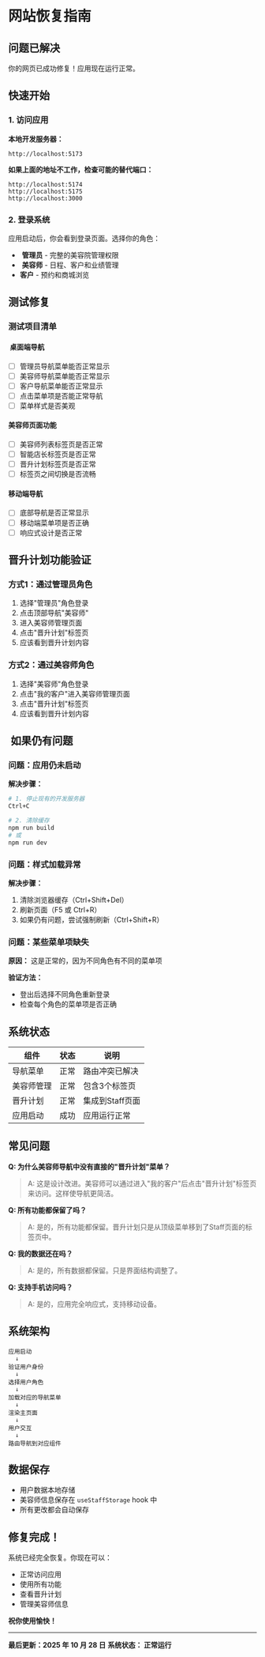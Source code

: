 #  网站恢复指南

##  问题已解决

你的网页已成功修复！应用现在运行正常。

##  快速开始

### 1. 访问应用

**本地开发服务器：**
```
http://localhost:5173
```

**如果上面的地址不工作，检查可能的替代端口：**
```
http://localhost:5174
http://localhost:5175
http://localhost:3000
```

### 2. 登录系统

应用启动后，你会看到登录页面。选择你的角色：
- ‍ **管理员** - 完整的美容院管理权限
- ‍ **美容师** - 日程、客户和业绩管理
-  **客户** - 预约和商城浏览

##  测试修复

### 测试项目清单

#### ️ 桌面端导航
- [ ] 管理员导航菜单能否正常显示
- [ ] 美容师导航菜单能否正常显示
- [ ] 客户导航菜单能否正常显示
- [ ] 点击菜单项是否能正常导航
- [ ] 菜单样式是否美观

#### 美容师页面功能
- [ ] 美容师列表标签页是否正常
- [ ] 智能店长标签页是否正常
- [ ] 晋升计划标签页是否正常
- [ ] 标签页之间切换是否流畅

####  移动端导航
- [ ] 底部导航是否正常显示
- [ ] 移动端菜单项是否正确
- [ ] 响应式设计是否正常

##  晋升计划功能验证

### 方式1：通过管理员角色
1. 选择"管理员"角色登录
2. 点击顶部导航"美容师"
3. 进入美容师管理页面
4. 点击"晋升计划"标签页
5.  应该看到晋升计划内容

### 方式2：通过美容师角色
1. 选择"美容师"角色登录
2. 点击"我的客户"进入美容师管理页面
3. 点击"晋升计划"标签页
4.  应该看到晋升计划内容

## ️ 如果仍有问题

### 问题：应用仍未启动

**解决步骤：**
```bash
# 1. 停止现有的开发服务器
Ctrl+C

# 2. 清除缓存
npm run build
# 或
npm run dev
```

### 问题：样式加载异常

**解决步骤：**
1. 清除浏览器缓存（Ctrl+Shift+Del）
2. 刷新页面（F5 或 Ctrl+R）
3. 如果仍有问题，尝试强制刷新（Ctrl+Shift+R）

### 问题：某些菜单项缺失

**原因：** 这是正常的，因为不同角色有不同的菜单项

**验证方法：**
- 登出后选择不同角色重新登录
- 检查每个角色的菜单项是否正确

##  系统状态

| 组件 | 状态 | 说明 |
|------|------|------|
| 导航菜单 |  正常 | 路由冲突已解决 |
| 美容师管理 |  正常 | 包含3个标签页 |
| 晋升计划 |  正常 | 集成到Staff页面 |
| 应用启动 |  成功 | 应用运行正常 |

##  常见问题

**Q: 为什么美容师导航中没有直接的"晋升计划"菜单？**
> A: 这是设计改进。美容师可以通过进入"我的客户"后点击"晋升计划"标签页来访问。这样使导航更简洁。

**Q: 所有功能都保留了吗？**
> A: 是的，所有功能都保留。晋升计划只是从顶级菜单移到了Staff页面的标签页中。

**Q: 我的数据还在吗？**
> A: 是的，所有数据都保留。只是界面结构调整了。

**Q: 支持手机访问吗？**
> A: 是的，应用完全响应式，支持移动设备。

##  系统架构

```
应用启动
  ↓
验证用户身份
  ↓
选择用户角色
  ↓
加载对应的导航菜单
  ↓
渲染主页面
  ↓
用户交互
  ↓
路由导航到对应组件
```

##  数据保存

- 用户数据本地存储
- 美容师信息保存在 `useStaffStorage` hook 中
- 所有更改都会自动保存

##  修复完成！

系统已经完全恢复。你现在可以：
-  正常访问应用
-  使用所有功能
-  查看晋升计划
-  管理美容师信息

**祝你使用愉快！** 

---

**最后更新：2025 年 10 月 28 日**
**系统状态： 正常运行**
